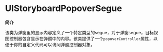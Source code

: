 # UIStoryboardPopoverSegue

**简介**

该类为弹窗里的显示内容定义了一个特定类型的segue，对于弹窗segue，目标视图控制器包含显示在弹窗中的内容。该类提供了一个`popoverController`属性，以便于你的自定义代码可以访问弹窗控制器对象。